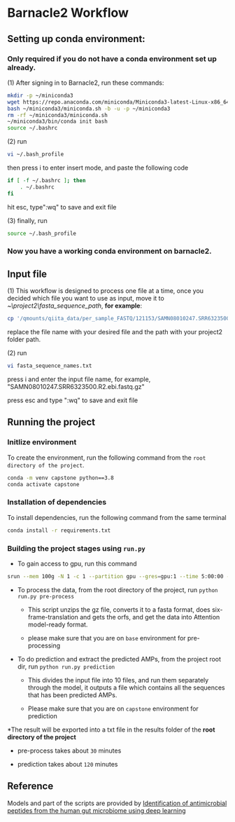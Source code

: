 
# Barnacle2 Workflow

## Setting up conda environment:
### Only required if you do not have a conda environment set up already.

(1) After signing in to Barnacle2, run these commands:
```bash
mkdir -p ~/miniconda3
wget https://repo.anaconda.com/miniconda/Miniconda3-latest-Linux-x86_64.sh -O ~/miniconda3/miniconda.sh
bash ~/miniconda3/miniconda.sh -b -u -p ~/miniconda3
rm -rf ~/miniconda3/miniconda.sh
~/miniconda3/bin/conda init bash
source ~/.bashrc
```

(2)
run
```bash
vi ~/.bash_profile
```
then press i to enter insert mode, and paste the following code
```bash
if [ -f ~/.bashrc ]; then
    . ~/.bashrc
fi
```
hit esc, type":wq" to save and exit file

(3) finally, run
```bash
source ~/.bash_profile
```
### Now you have a working conda environment on barnacle2.

## Input file

(1) This workflow is designed to process one file at a time, once you decided which file you want to use as input, move it to _~\project2\fasta_sequence_path_, __for example__:
```bash
cp '/qmounts/qiita_data/per_sample_FASTQ/121153/SAMN08010247.SRR6323500.R2.ebi.fastq.gz' /home/y7hao/project2/fasta_sequence_path/
```
replace the file name with your desired file and the path with your project2 folder path.

(2) run
```bash
vi fasta_sequence_names.txt
```
press i and enter the input file name, for example, "SAMN08010247.SRR6323500.R2.ebi.fastq.gz"

press esc and type ":wq" to save and exit file


## Running the project

### Initlize environment

To create the environment, run the following command from the `root directory of the project`.
```bash
conda -m venv capstone python==3.8
conda activate capstone
```

### Installation of dependencies
To install dependencies, run the following command from the same terminal
```bash
conda install -r requirements.txt
```

### Building the project stages using `run.py`

* To gain access to gpu, run this command
```bash
srun --mem 100g -N 1 -c 1 --partition gpu --gres=gpu:1 --time 5:00:00 --pty bash -l
```

* To process the data, from the root directory of the project, run `python run.py pre-process`
  - This script unzips the gz file, converts it to a fasta format, does six-frame-translation and gets the orfs, and get the data into Attention model-ready format.

  - please make sure that you are on `base` environment for pre-processing
* To do prediction and extract the predicted AMPs, from the project root dir, run `python run.py prediction`
  - This divides the input file into 10 files, and run them separately through the model, it outputs a file which contains all the sequences that has been predicted AMPs.
  
  - Please make sure that you are on `capstone` environment for prediction

*The result will be exported into a txt file in the results folder of the __root directory of the project__

* pre-process takes about `30` minutes

* prediction takes about `120` minutes

## Reference

Models and part of the scripts are provided by [Identification of antimicrobial peptides from the human gut microbiome using deep learning](https://www.nature.com/articles/s41587-022-01226-0)
